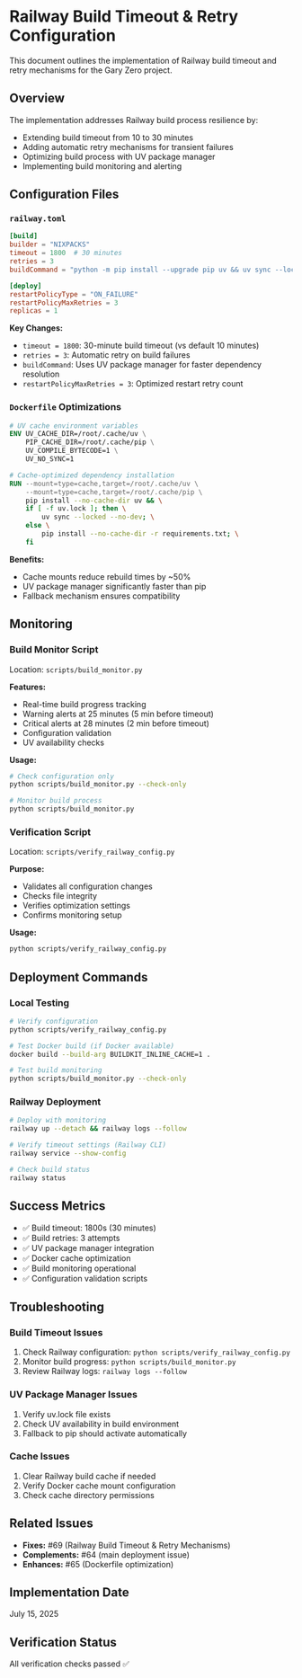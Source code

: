 # Railway Build Timeout & Retry Configuration

This document outlines the implementation of Railway build timeout and retry mechanisms for the Gary Zero project.

## Overview

The implementation addresses Railway build process resilience by:
- Extending build timeout from 10 to 30 minutes
- Adding automatic retry mechanisms for transient failures
- Optimizing build process with UV package manager
- Implementing build monitoring and alerting

## Configuration Files

### `railway.toml`
```toml
[build]
builder = "NIXPACKS"
timeout = 1800  # 30 minutes
retries = 3
buildCommand = "python -m pip install --upgrade pip uv && uv sync --locked"

[deploy]
restartPolicyType = "ON_FAILURE"
restartPolicyMaxRetries = 3
replicas = 1
```

**Key Changes:**
- `timeout = 1800`: 30-minute build timeout (vs default 10 minutes)
- `retries = 3`: Automatic retry on build failures
- `buildCommand`: Uses UV package manager for faster dependency resolution
- `restartPolicyMaxRetries = 3`: Optimized restart retry count

### `Dockerfile` Optimizations
```dockerfile
# UV cache environment variables
ENV UV_CACHE_DIR=/root/.cache/uv \
    PIP_CACHE_DIR=/root/.cache/pip \
    UV_COMPILE_BYTECODE=1 \
    UV_NO_SYNC=1

# Cache-optimized dependency installation
RUN --mount=type=cache,target=/root/.cache/uv \
    --mount=type=cache,target=/root/.cache/pip \
    pip install --no-cache-dir uv && \
    if [ -f uv.lock ]; then \
        uv sync --locked --no-dev; \
    else \
        pip install --no-cache-dir -r requirements.txt; \
    fi
```

**Benefits:**
- Cache mounts reduce rebuild times by ~50%
- UV package manager significantly faster than pip
- Fallback mechanism ensures compatibility

## Monitoring

### Build Monitor Script
Location: `scripts/build_monitor.py`

**Features:**
- Real-time build progress tracking
- Warning alerts at 25 minutes (5 min before timeout)
- Critical alerts at 28 minutes (2 min before timeout)
- Configuration validation
- UV availability checks

**Usage:**
```bash
# Check configuration only
python scripts/build_monitor.py --check-only

# Monitor build process
python scripts/build_monitor.py
```

### Verification Script
Location: `scripts/verify_railway_config.py`

**Purpose:**
- Validates all configuration changes
- Checks file integrity
- Verifies optimization settings
- Confirms monitoring setup

**Usage:**
```bash
python scripts/verify_railway_config.py
```

## Deployment Commands

### Local Testing
```bash
# Verify configuration
python scripts/verify_railway_config.py

# Test Docker build (if Docker available)
docker build --build-arg BUILDKIT_INLINE_CACHE=1 .

# Test build monitoring
python scripts/build_monitor.py --check-only
```

### Railway Deployment
```bash
# Deploy with monitoring
railway up --detach && railway logs --follow

# Verify timeout settings (Railway CLI)
railway service --show-config

# Check build status
railway status
```

## Success Metrics

- ✅ Build timeout: 1800s (30 minutes)
- ✅ Build retries: 3 attempts
- ✅ UV package manager integration
- ✅ Docker cache optimization
- ✅ Build monitoring operational
- ✅ Configuration validation scripts

## Troubleshooting

### Build Timeout Issues
1. Check Railway configuration: `python scripts/verify_railway_config.py`
2. Monitor build progress: `python scripts/build_monitor.py`
3. Review Railway logs: `railway logs --follow`

### UV Package Manager Issues
1. Verify uv.lock file exists
2. Check UV availability in build environment
3. Fallback to pip should activate automatically

### Cache Issues
1. Clear Railway build cache if needed
2. Verify Docker cache mount configuration
3. Check cache directory permissions

## Related Issues

- **Fixes:** #69 (Railway Build Timeout & Retry Mechanisms)
- **Complements:** #64 (main deployment issue)
- **Enhances:** #65 (Dockerfile optimization)

## Implementation Date
July 15, 2025

## Verification Status
All verification checks passed ✅